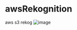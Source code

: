 # awsRekognition
aws s3 rekog
![image](https://user-images.githubusercontent.com/43130444/233909940-daa4607b-eda7-4c73-b40c-7cf3e7fab1dd.png)
